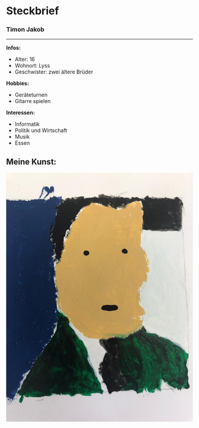 # Steckbrief
### Timon Jakob
---
**Infos:**  
* Alter: 16
* Wohnort: Lyss
* Geschwister: zwei ältere Brüder

**Hobbies:**
* Geräteturnen
* Gitarre spielen

**Interessen:**
* Informatik
* Politik und Wirtschaft
* Musik
* Essen

## Meine Kunst:
![](images/0E2B8D49-8EA0-4204-B3B5-7AB603605B29.jpeg)
